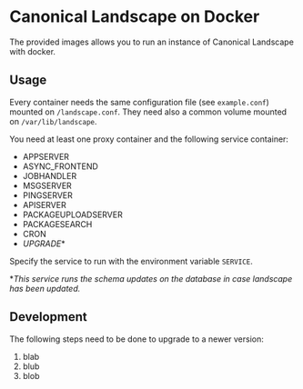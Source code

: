 # Canonical Landscape on Docker

The provided images allows you to run an instance of Canonical Landscape with docker.

## Usage

Every container needs the same configuration file (see `example.conf`) mounted on `/landscape.conf`.
They need also a common volume mounted on `/var/lib/landscape`.

You need at least one proxy container and the following service container:

* APPSERVER
* ASYNC_FRONTEND
* JOBHANDLER
* MSGSERVER
* PINGSERVER
* APISERVER
* PACKAGEUPLOADSERVER
* PACKAGESEARCH
* CRON
* *UPGRADE**

Specify the service to run with the environment variable `SERVICE`.

**This service runs the schema updates on the database in case landscape has been updated.*

## Development

The following steps need to be done to upgrade to a newer version:

1. blab
2. blub
3. blob
